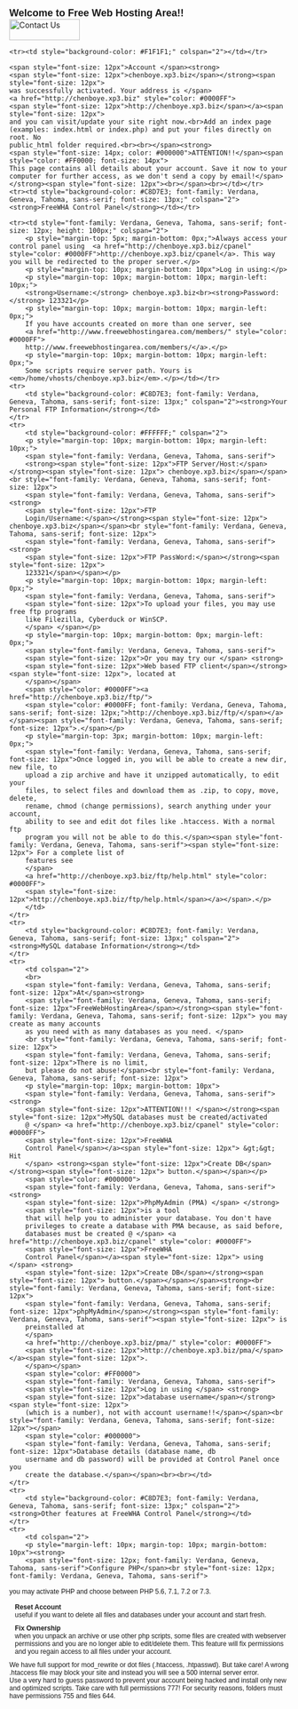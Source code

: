 <tbody><tr><td style="background-color: #FFFFFF; height: 55px;">
	<p style="font-family: Verdana, Geneva, Tahoma, sans-serif; font-size: 22px; margin-left: 0px; margin-top: 5px; margin-bottom: 0px;">
	<span style="font-size: 18px"><strong style="text-align: center">Welcome to Free Web Hosting Area!!</strong></span></p></td>
<td style="background-color: #FFFFFF; text-align: center; height: 50px; width: 203px;">
	<a href="https://www.freewebhostingarea.com/contact/"><img src="/img/contact.gif" alt="Contact Us" style="height: 38px; width: 127px; border-style: solid; border-width: 0px; border-color: #FFFFFF"></a>
</td></tr>
	
	<tr><td style="background-color: #F1F1F1;" colspan="2"></td></tr>
<tr><td style="background-color: #FFFFFF; font-family: Verdana, Geneva, Tahoma, sans-serif;" colspan="2">
	
	
	
	<span style="font-size: 12px">Account </span><strong>
	<span style="font-size: 12px">chenboye.xp3.biz</span></strong><span style="font-size: 12px"> 
	was successfully activated. Your address is </span>
	<a href="http://chenboye.xp3.biz" style="color: #0000FF">
	<span style="font-size: 12px">http://chenboye.xp3.biz</span></a><span style="font-size: 12px"> 
	and you can visit/update your site right now.<br>Add an index page 
	(examples: index.html or index.php) and put your files directly on root. No 
	public_html folder required.<br><br></span><strong>
	<span style="font-size: 14px; color: #000000">ATTENTION!!</span><span style="color: #FF0000; font-size: 14px"> 
	This page contains all details about your account. Save it now to your 
	computer for further access, as we don't send a copy by email!</span></strong><span style="font-size: 12px"><br></span><br></td></tr>
	<tr><td style="background-color: #C8D7E3; font-family: Verdana, Geneva, Tahoma, sans-serif; font-size: 13px;" colspan="2"><strong>FreeWHA Control Panel</strong></td></tr>
	
	<tr><td style="font-family: Verdana, Geneva, Tahoma, sans-serif; font-size: 12px; height: 100px;" colspan="2">	
		<p style="margin-top: 5px; margin-bottom: 0px;">Always access your control panel using	<a href="http://chenboye.xp3.biz/cpanel" style="color: #0000FF">http://chenboye.xp3.biz/cpanel</a>. This way you will be redirected to the proper server.</p>
		<p style="margin-top: 10px; margin-bottom: 10px">Log in using:</p>
		<p style="margin-top: 10px; margin-bottom: 10px; margin-left: 10px;">
		<strong>Username:</strong> chenboye.xp3.biz<br><strong>Password:</strong> 123321</p>
		<p style="margin-top: 10px; margin-bottom: 10px; margin-left: 0px;">
		If you have accounts created on more than one server, see
		<a href="http://www.freewebhostingarea.com/members/" style="color: #0000FF">
		http://www.freewebhostingarea.com/members/</a>.</p>
		<p style="margin-top: 10px; margin-bottom: 10px; margin-left: 0px;">
		Some scripts require server path. Yours is <em>/home/vhosts/chenboye.xp3.biz</em>.</p></td></tr>
	<tr>
		<td style="background-color: #C8D7E3; font-family: Verdana, Geneva, Tahoma, sans-serif; font-size: 13px;" colspan="2"><strong>Your Personal FTP Information</strong></td>
	</tr>
	<tr>
		<td style="background-color: #FFFFFF;" colspan="2">
		<p style="margin-top: 10px; margin-bottom: 10px; margin-left: 10px;">
		<span style="font-family: Verdana, Geneva, Tahoma, sans-serif">
		<strong><span style="font-size: 12px">FTP Server/Host:</span></strong><span style="font-size: 12px"> chenboye.xp3.biz</span></span><br style="font-family: Verdana, Geneva, Tahoma, sans-serif; font-size: 12px">
		<span style="font-family: Verdana, Geneva, Tahoma, sans-serif"><strong>
		<span style="font-size: 12px">FTP 
		Login/Username:</span></strong><span style="font-size: 12px"> chenboye.xp3.biz</span></span><br style="font-family: Verdana, Geneva, Tahoma, sans-serif; font-size: 12px">
		<span style="font-family: Verdana, Geneva, Tahoma, sans-serif"><strong>
		<span style="font-size: 12px">FTP PassWord:</span></strong><span style="font-size: 12px"> 
		123321</span></span></p>
		<p style="margin-top: 10px; margin-bottom: 10px; margin-left: 0px;">
		<span style="font-family: Verdana, Geneva, Tahoma, sans-serif">
		<span style="font-size: 12px">To upload your files, you may use free ftp programs 
		like Filezilla, Cyberduck or WinSCP. 
		</span> </span></p>
		<p style="margin-top: 10px; margin-bottom: 0px; margin-left: 0px;">
		<span style="font-family: Verdana, Geneva, Tahoma, sans-serif">
		<span style="font-size: 12px">Or you may try our </span> <strong>
		<span style="font-size: 12px">Web based FTP client</span></strong><span style="font-size: 12px">, located at
		</span></span>
		<span style="color: #0000FF"><a href="http://chenboye.xp3.biz/ftp/">
		<span style="color: #0000FF; font-family: Verdana, Geneva, Tahoma, sans-serif; font-size: 12px;">http://chenboye.xp3.biz/ftp/</span></a></span><span style="font-family: Verdana, Geneva, Tahoma, sans-serif; font-size: 12px">.</span></p>
		<p style="margin-top: 3px; margin-bottom: 10px; margin-left: 0px;">
		<span style="font-family: Verdana, Geneva, Tahoma, sans-serif; font-size: 12px">Once logged in, you will be able to create a new dir, new file, to 
		upload a zip archive and have it unzipped automatically, to edit your 
		files, to select files and download them as .zip, to copy, move, delete, 
		rename, chmod (change permissions), search anything under your account, 
		ability to see and edit dot files like .htaccess. With a normal ftp 
		program you will not be able to do this.</span><span style="font-family: Verdana, Geneva, Tahoma, sans-serif"><span style="font-size: 12px"> For a complete list of 
		features see
		</span>
		<a href="http://chenboye.xp3.biz/ftp/help.html" style="color: #0000FF">
		<span style="font-size: 12px">http://chenboye.xp3.biz/ftp/help.html</span></a></span>.</p>
		</td>
	</tr>
	<tr>
		<td style="background-color: #C8D7E3; font-family: Verdana, Geneva, Tahoma, sans-serif; font-size: 13px;" colspan="2"><strong>MySQL database Information</strong></td>
	</tr>
	<tr>
		<td colspan="2">
		<br>
		<span style="font-family: Verdana, Geneva, Tahoma, sans-serif; font-size: 12px">At</span><strong> 
		<span style="font-family: Verdana, Geneva, Tahoma, sans-serif; font-size: 12px">FreeWebHostingArea</span></strong><span style="font-family: Verdana, Geneva, Tahoma, sans-serif; font-size: 12px"> you may create as many accounts 
		as you need with as many databases as you need. </span> 
		<br style="font-family: Verdana, Geneva, Tahoma, sans-serif; font-size: 12px">
		<span style="font-family: Verdana, Geneva, Tahoma, sans-serif; font-size: 12px">There is no limit, 
		but please do not abuse!</span><br style="font-family: Verdana, Geneva, Tahoma, sans-serif; font-size: 12px">
		<p style="margin-top: 10px; margin-bottom: 10px">
		<span style="font-family: Verdana, Geneva, Tahoma, sans-serif"><strong>
		<span style="font-size: 12px">ATTENTION!!! </span></strong><span style="font-size: 12px">MySQL databases must be created/activated 
		@ </span> <a href="http://chenboye.xp3.biz/cpanel" style="color: #0000FF">
		<span style="font-size: 12px">FreeWHA 
		Control Panel</span></a><span style="font-size: 12px"> &gt;&gt; Hit 
		</span> <strong><span style="font-size: 12px">Create DB</span></strong><span style="font-size: 12px"> button.</span></span></p>
		<span style="color: #000000">
		<span style="font-family: Verdana, Geneva, Tahoma, sans-serif"><strong>
		<span style="font-size: 12px">PhpMyAdmin (PMA) </span> </strong>
		<span style="font-size: 12px">is a tool 
		that will help you to administer your database. You don't have 
		privileges to create a database with PMA because, as said before, 
		databases must be created @ </span> <a href="http://chenboye.xp3.biz/cpanel" style="color: #0000FF">
		<span style="font-size: 12px">FreeWHA 
		Control Panel</span></a><span style="font-size: 12px"> using </span> <strong>
		<span style="font-size: 12px">Create DB</span></strong><span style="font-size: 12px"> button.</span></span></span><strong><br style="font-family: Verdana, Geneva, Tahoma, sans-serif; font-size: 12px">
		<span style="font-family: Verdana, Geneva, Tahoma, sans-serif; font-size: 12px">phpMyAdmin</span></strong><span style="font-family: Verdana, Geneva, Tahoma, sans-serif"><span style="font-size: 12px"> is 
		preinstalled at
		</span>
		<a href="http://chenboye.xp3.biz/pma/" style="color: #0000FF">
		<span style="font-size: 12px">http://chenboye.xp3.biz/pma/</span></a><span style="font-size: 12px">. 
		</span></span> 
		<span style="color: #FF0000">
		<span style="font-family: Verdana, Geneva, Tahoma, sans-serif">
		<span style="font-size: 12px">Log in using </span> <strong>
		<span style="font-size: 12px">database username</span></strong><span style="font-size: 12px"> 
		(which is a number), not with account username!!</span></span><br style="font-family: Verdana, Geneva, Tahoma, sans-serif; font-size: 12px"></span>
		<span style="color: #000000">
		<span style="font-family: Verdana, Geneva, Tahoma, sans-serif; font-size: 12px">Database details (database name, db 
		username and db password) will be provided at Control Panel once you 
		create the database.</span></span><br><br></td>
	</tr>
	<tr>
		<td style="background-color: #C8D7E3; font-family: Verdana, Geneva, Tahoma, sans-serif; font-size: 13px;" colspan="2"><strong>Other features at FreeWHA Control Panel</strong></td>
	</tr>
	<tr>
		<td colspan="2">
		<p style="margin-left: 10px; margin-top: 10px; margin-bottom: 10px"><strong>
		<span style="font-size: 12px; font-family: Verdana, Geneva, Tahoma, sans-serif">Configure PHP</span><br style="font-size: 12px; font-family: Verdana, Geneva, Tahoma, sans-serif">
</strong><span style="font-size: 12px; font-family: Verdana, Geneva, Tahoma, sans-serif">you may activate 
		PHP and choose between PHP 5.6, 7.1, 7.2 or 7.3.</span></p>
		<p style="font-size: 12px; font-family: Verdana, Geneva, Tahoma, sans-serif; margin-left: 10px; margin-top: 10px; margin-bottom: 0px">
		<strong>Reset Account</strong></p>
		<p style="font-size: 12px; font-family: Verdana, Geneva, Tahoma, sans-serif; margin-left: 10px; margin-top: 0px; margin-bottom: 10px">
		useful if you want to delete all files and databases under your account 
		and start fresh.</p>
		<p style="font-size: 12px; font-family: Verdana, Geneva, Tahoma, sans-serif; margin-left: 10px; margin-top: 0px; margin-bottom: 0px">
		<strong>Fix Ownership</strong></p>
		<p style="font-size: 12px; font-family: Verdana, Geneva, Tahoma, sans-serif; margin-left: 10px; margin-top: 0px; margin-bottom: 10px">
		when you unpack an archive or use other php scripts, some files are 
		created with webserver permissions and you are no longer able to 
		edit/delete them. This feature will fix permissions and you regain 
		access to all files under your account.</p></td>
	</tr>
	<tr>
		<td style="background-color: #F1F1F1;" colspan="2"></td>
	</tr>
	<tr>
		<td colspan="2">
		<span style="font-size: 12px; font-family: Verdana, Geneva, Tahoma, sans-serif">
		We have full support for mod_rewrite or dot files (.htaccess, .htpasswd). 
		But take care! A wrong .htaccess file may block your site and instead 
		you will see a 500 internal server error.</span><br style="font-size: 12px; font-family: Verdana, Geneva, Tahoma, sans-serif">
		<span style="font-size: 12px; font-family: Verdana, Geneva, Tahoma, sans-serif">
		Use a very hard to guess password to prevent your account being hacked 
		and install only new and optimized scripts. Take care with full 
		permissions 777! For security reasons, folders must have permissions 755 
		and files 644.</span></td>
	</tr>
<tr><td style="background-color: #F1F1F1;" colspan="2"></td></tr>
</tbody>
